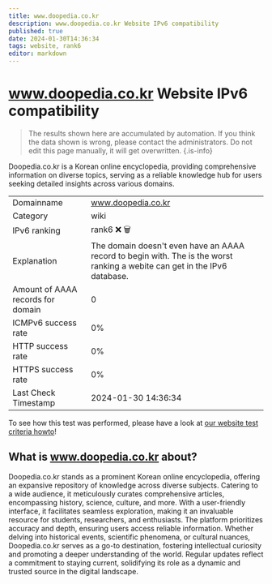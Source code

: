 ```yaml
---
title: www.doopedia.co.kr
description: www.doopedia.co.kr Website IPv6 compatibility
published: true
date: 2024-01-30T14:36:34
tags: website, rank6
editor: markdown
---
```


# www.doopedia.co.kr Website IPv6 compatibility

> The results shown here are accumulated by automation. If you think the data shown is wrong, please contact the administrators. 
> Do not edit this page manually, it will get overwritten.
{.is-info}

Doopedia.co.kr is a Korean online encyclopedia, providing comprehensive information on diverse topics, serving as a reliable knowledge hub for users seeking detailed insights across various domains.


|   |   |
| - | - |
| Domainname | www.doopedia.co.kr
| Category | wiki |
| IPv6 ranking | rank6 :x: :wastebasket: |
| Explanation | The domain doesn't even have an AAAA record to begin with. The is the worst ranking a webite can get in the IPv6 database. |
| Amount of AAAA records for domain | 0 |
| ICMPv6 success rate | 0%|
| HTTP success rate | 0% |
| HTTPS success rate | 0% |
| Last Check Timestamp | 2024-01-30 14:36:34 |

To see how this test was performed, please have a look at [our website test criteria howto](/howto/testcriteria/website)!


## What is www.doopedia.co.kr about?
Doopedia.co.kr stands as a prominent Korean online encyclopedia, offering an expansive repository of knowledge across diverse subjects. Catering to a wide audience, it meticulously curates comprehensive articles, encompassing history, science, culture, and more. With a user-friendly interface, it facilitates seamless exploration, making it an invaluable resource for students, researchers, and enthusiasts. The platform prioritizes accuracy and depth, ensuring users access reliable information. Whether delving into historical events, scientific phenomena, or cultural nuances, Doopedia.co.kr serves as a go-to destination, fostering intellectual curiosity and promoting a deeper understanding of the world. Regular updates reflect a commitment to staying current, solidifying its role as a dynamic and trusted source in the digital landscape.


